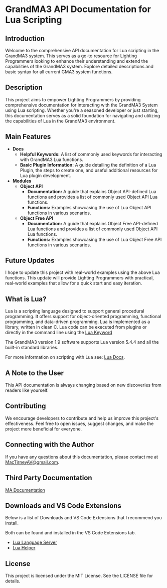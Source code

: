 # GrandMA3 API Documentation for Lua Scripting

## Introduction
Welcome to the comprehensive API documentation for Lua scripting in the GrandMA3 system. This serves as a go-to resource for Lighting Programmers looking to enhance their understanding and extend the capabilities of the GrandMA3 system. Explore detailed descriptions and basic syntax for all current GMA3 system functions.

## Description
This project aims to empower Lighting Programmers by providing comprehensive documentation for interacting with the GrandMA3 System using Lua scripting. Whether you're a seasoned developer or just starting, this documentation serves as a solid foundation for navigating and utilizing the capabilities of Lua in the GrandMA3 environment.

## Main Features
* **Docs**
    * **Helpful Keywords:** A list of commonly used keywords for interacting with GrandMA3 Lua functions.
    * **Basic Plugin Information:** A guide detailing the definition of a Lua Plugin, the steps to create one, and useful additional resources for Lua plugin development.
* **Modules** 
    * **Object API**
        * **Documentation:** A guide that explains Object API-defined Lua functions and provides a list of commonly used Object API Lua functions.
        * **Functions:** Examples showcasing the use of Lua Object API functions in various scenarios.
    * **Object Free API**
        * **Documentation:** A guide that explains Object Free API-defined Lua functions and provides a list of commonly used Object API Lua functions.
        * **Functions:** Examples showcasing the use of Lua Object Free API functions in various scenarios.

## Future Updates
I hope to update this project with real-world examples using the above Lua functions. This update will provide Lighting Programmers with practical, real-world examples that allow for a quick start and easy iteration. 

## What is Lua?
Lua is a scripting language designed to support general procedural programming.
It offers support for object-oriented programming, functional programming, and data-driven programming. 
Lua is implemented as a library, written in clean C.
Lua code can be executed from plugins or directly in the command line using the [Lua Keyword](https://github.com/MacTirney/GrandMA3-API-Documentation/blob/main/Docs/Helpful%20Keywords.md)

The GrandMA3 version 1.9 software supports Lua version 5.4.4 and all the built-in standard libraries.

For more information on scripting with Lua see: [Lua Docs](www.lua.org).

## A Note to the User
This API documentation is always changing based on new discoveries from readers like yourself.

## Contributing
We encourage developers to contribute and help us improve this project's effectiveness. Feel free to open issues, suggest changes, and make the project more beneficial for everyone.

## Connecting with the Author
If you have any questions about this documentation, please contact me at [MacTirneyAV@gmail.com]().

## Third Party Documentation
[MA Documentation](https://help2.malighting.com/Page/grandMA3/what_is_lua/en/1.9)

## Downloads and VS Code Extensions
Below is a list of Downloads and VS Code Extensions that I recommend you install.

Both can be found and installed in the VS Code Extensions tab.

* [Lua Language Server](https://luals.github.io/)
* [Lua Helper](https://github.com/Tencent/LuaHelper)

## License
This project is licensed under the MIT License. See the LICENSE file for details.